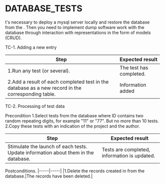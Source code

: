 # DATABASE_TESTS
t's necessary to deploy a mysql server locally and restore the database from the  . Then you need to implement 
dump software work with the database through interaction with representations in the form of models (CRUD).

TC-1. Adding a new entry

|Step| Expected result     |
|--------|-----------------------|
|1.Run any test (or several).| The test has completed.|
|2.Add a result of each completed test in the database as a new record in the corresponding table.| Information added|

TC-2. Processing of test data

 Precondition
1.Select tests from the database where ID contains two random repeating digits, for example "11" or "77". But no more than 10 tests.
2.Copy these tests with an indication of the   project and the author.

|Step| Expected result     |
|--------|-----------------------|
|Stimulate the launch of each tests. Update information about them in the database.| Tests are completed, information is updated.|

 Postconditions.
|-----|-----|
|1.Delete the records created in   from the database.|The records have been deleted.|
